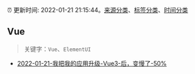 :alarm_clock: 更新时间: 2022-01-21 21:15:44。[来源分类](../README.md)、[标签分类](../TAGS.md)、[时间分类](../TIMELINE.md)

## Vue


> 关键字：`Vue`、`ElementUI`



- [2022-01-21-我把我的应用升级-Vue3-后，变慢了-50%](https://www.v2ex.com/t/829796) 